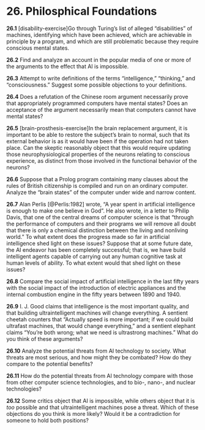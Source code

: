 
# 26. Philosphical Foundations

**26.1** \[disability-exercise\]Go through Turing’s list of alleged
“disabilities” of machines, identifying which have been achieved, which
are achievable in principle by a program, and which are still
problematic because they require conscious mental states.

**26.2** Find and analyze an account in the popular media of one or more of the
arguments to the effect that AI is impossible.

**26.3** Attempt to write definitions of the terms “intelligence,” “thinking,”
and “consciousness.” Suggest some possible objections to your
definitions.

**26.4** Does a refutation of the Chinese room argument necessarily prove that
appropriately programmed computers have mental states? Does an
acceptance of the argument necessarily mean that computers cannot have
mental states?

**26.5** \[brain-prosthesis-exercise\]In the brain replacement argument, it is
important to be able to restore the subject’s brain to normal, such that
its external behavior is as it would have been if the operation had not
taken place. Can the skeptic reasonably object that this would require
updating those neurophysiological properties of the neurons relating to
conscious experience, as distinct from those involved in the functional
behavior of the neurons?

**26.6** Suppose that a Prolog program containing many clauses about the rules of
British citizenship is compiled and run on an ordinary computer. Analyze
the “brain states” of the computer under wide and narrow content.

**26.7** Alan Perlis [@Perlis:1982] wrote, “A year spent in artificial
intelligence is enough to make one believe in God”. He also wrote, in a
letter to Philip Davis, that one of the central dreams of computer
science is that “through the performance of computers and their programs
we will remove all doubt that there is only a chemical distinction
between the living and nonliving world.” To what extent does the
progress made so far in artificial intelligence shed light on these
issues? Suppose that at some future date, the AI endeavor has been
completely successful; that is, we have build intelligent agents capable
of carrying out any human cognitive task at human levels of ability. To
what extent would that shed light on these issues?

**26.8** Compare the social impact of artificial intelligence in the last fifty
years with the social impact of the introduction of electric appliances
and the internal combustion engine in the fifty years between 1890 and
1940.

**26.9** I. J. Good claims that intelligence is the most important quality, and
that building ultraintelligent machines will change everything. A
sentient cheetah counters that “Actually speed is more important; if we
could build ultrafast machines, that would change everything,” and a
sentient elephant claims “You’re both wrong; what we need is ultrastrong
machines.” What do you think of these arguments?

**26.10** Analyze the potential threats from AI technology to society. What
threats are most serious, and how might they be combated? How do they
compare to the potential benefits?

**26.11** How do the potential threats from AI technology compare with those from
other computer science technologies, and to bio-, nano-, and nuclear
technologies?

**26.12** Some critics object that AI is impossible, while others object that it
is *too* possible and that ultraintelligent machines pose a
threat. Which of these objections do you think is more likely? Would it
be a contradiction for someone to hold both positions?

